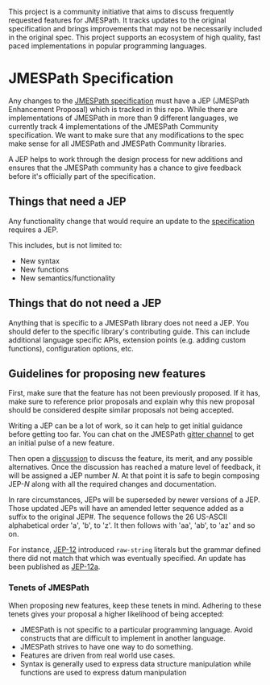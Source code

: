 This project is a community initiative that aims to discuss frequently requested features for JMESPath.
It tracks updates to the original specification and brings improvements that may not be necessarily included in the original spec.
This project supports an ecosystem of high quality, fast paced implementations in popular programming languages.

# JMESPath Specification

Any changes to the [JMESPath specification](https://jmespath.site/main/#specification) must have a JEP (JMESPath Enhancement Proposal) which is tracked in this repo. While there are implementations of JMESPath in more than 9 different languages, we currently track 4 implementations of the JMESPath Community specification. We want to make sure that any modifications to the spec make sense for all JMESPath and JMESPath Community libraries.

A JEP helps to work through the design process for new additions and ensures that the JMESPath community has a chance to give feedback before it's officially part of the specification.

## Things that need a JEP

Any functionality change that would require an update to the [specification](https://jmespath.site/main/#specification) requires a JEP.

This includes, but is not limited to:

* New syntax
* New functions
* New semantics/functionality

## Things that do not need a JEP

Anything that is specific to a JMESPath library does not need a JEP. You should defer to the specific library's contributing guide. This can include
additional language specific APIs, extension points (e.g. adding custom functions), configuration options, etc.

## Guidelines for proposing new features

First, make sure that the feature has not been previously proposed. If it has, make sure to reference prior proposals and explain why this new
proposal should be considered despite similar proposals not being accepted.

Writing a JEP can be a lot of work, so it can help to get initial guidance before getting too far. You can chat on the JMESPath [gitter channel](https://gitter.im/jmespath/chat) to get an initial pulse of a new feature.

Then open a [discussion](https://github.com/jmespath-community/jmespath.spec/discussions) to discuss the feature, its merit, and any possible alternatives.
Once the discussion has reached a mature level of feedback, it will be assigned a JEP number _N_.
At that point it is safe to begin composing JEP-_N_ along with all the required changes and documentation.

In rare circumstances, JEPs will be superseded by newer versions of a JEP. Those
updated JEPs will have an amended letter sequence added as a suffix to the original JEP#.
The sequence follows the 26 US-ASCII alphabetical order 'a', 'b', to 'z'. It then follows with
'aa', 'ab', to 'az' and so on.

For instance, [JEP-12](./jep-012-raw-string-literals.md) introduced `raw-string`
literals but the grammar defined there did not match that which was eventually specified. An update has been published as
[JEP-12a](./jep-012a-raw-string-literals.md).

### Tenets of JMESPath

When proposing new features, keep these tenets in mind. Adhering to these tenets gives your proposal a higher likelihood of being accepted:

* JMESPath is not specific to a particular programming language. Avoid constructs that are difficult to implement in another language.
* JMESPath strives to have one way to do something.
* Features are driven from real world use cases.
* Syntax is generally used to express data structure manipulation while functions are used to express datum manipulation

